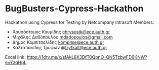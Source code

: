 # BugBusters-Cypress-Hackathon
Hackathon using Cypress for Testing by Netcompany Intrasoft
Members: 
- Χρυσόστομος Κουμίδης chrysostk@ece.auth.gr
- Μιχάλης Δαδόπουλος mdadopoulos@gmail.com
- Δήμος Κομπιτσελίδης kompitse@ece.auth.gr
- Καλταπανίδης Τρύφων @tryfkalt@ece.auth.gr

Excel link: https://1drv.ms/x/s!AkL8X3DfT0QpnQ-QN5TzbwFD6KNW?e=YzqHpL
